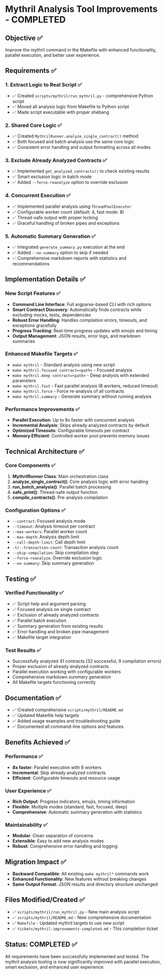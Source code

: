 # Mythril Analysis Tool Improvements - COMPLETED

## Objective ✅
Improve the mythril command in the Makefile with enhanced functionality, parallel execution, and better user experience.

## Requirements ✅

### 1. Extract Logic to Real Script ✅
- ✅ Created `scripts/mythril/run_mythril.py` - comprehensive Python script
- ✅ Moved all analysis logic from Makefile to Python script
- ✅ Made script executable with proper shebang

### 2. Shared Core Logic ✅
- ✅ Created `MythrilRunner.analyze_single_contract()` method
- ✅ Both focused and batch analysis use the same core logic
- ✅ Consistent error handling and output formatting across all modes

### 3. Exclude Already Analyzed Contracts ✅
- ✅ Implemented `get_analyzed_contracts()` to check existing results
- ✅ Smart exclusion logic in batch mode
- ✅ Added `--force-reanalyze` option to override exclusion

### 4. Concurrent Execution ✅
- ✅ Implemented parallel analysis using `ThreadPoolExecutor`
- ✅ Configurable worker count (default: 4, fast mode: 8)
- ✅ Thread-safe output with proper locking
- ✅ Graceful handling of broken pipes and exceptions

### 5. Automatic Summary Generation ✅
- ✅ Integrated `generate_summary.py` execution at the end
- ✅ Added `--no-summary` option to skip if needed
- ✅ Comprehensive markdown reports with statistics and recommendations

## Implementation Details ✅

### New Script Features ✅
- **Command Line Interface**: Full argparse-based CLI with rich options
- **Smart Contract Discovery**: Automatically finds contracts while excluding mocks, tests, dependencies
- **Robust Error Handling**: Handles compilation errors, timeouts, and exceptions gracefully
- **Progress Tracking**: Real-time progress updates with emojis and timing
- **Output Management**: JSON results, error logs, and markdown summaries

### Enhanced Makefile Targets ✅
- `make mythril` - Standard analysis using new script
- `make mythril.focused contract=<path>` - Focused analysis
- `make mythril.deep contract=<path>` - Deep analysis with extended parameters
- `make mythril.fast` - Fast parallel analysis (8 workers, reduced timeout)
- `make mythril.force` - Force re-analysis of all contracts
- `make mythril.summary` - Generate summary without running analysis

### Performance Improvements ✅
- **Parallel Execution**: Up to 8x faster with concurrent analysis
- **Incremental Analysis**: Skips already analyzed contracts by default
- **Optimized Timeouts**: Configurable timeouts per contract
- **Memory Efficient**: Controlled worker pool prevents memory issues

## Technical Architecture ✅

### Core Components ✅
1. **MythrilRunner Class**: Main orchestration class
2. **analyze_single_contract()**: Core analysis logic with error handling
3. **run_batch_analysis()**: Parallel batch processing
4. **safe_print()**: Thread-safe output function
5. **compile_contracts()**: Pre-analysis compilation

### Configuration Options ✅
- `--contract`: Focused analysis mode
- `--timeout`: Analysis timeout per contract
- `--max-workers`: Parallel worker count
- `--max-depth`: Analysis depth limit
- `--call-depth-limit`: Call depth limit
- `-t/--transaction-count`: Transaction analysis count
- `--skip-compilation`: Skip compilation step
- `--force-reanalyze`: Override exclusion logic
- `--no-summary`: Skip summary generation

## Testing ✅

### Verified Functionality ✅
- ✅ Script help and argument parsing
- ✅ Focused analysis on single contract
- ✅ Exclusion of already analyzed contracts
- ✅ Parallel batch execution
- ✅ Summary generation from existing results
- ✅ Error handling and broken pipe management
- ✅ Makefile target integration

### Test Results ✅
- Successfully analyzed 41 contracts (32 successful, 9 compilation errors)
- Proper exclusion of already analyzed contracts
- Parallel execution working with configurable workers
- Comprehensive markdown summary generation
- All Makefile targets functioning correctly

## Documentation ✅
- ✅ Created comprehensive `scripts/mythril/README.md`
- ✅ Updated Makefile help targets
- ✅ Added usage examples and troubleshooting guide
- ✅ Documented all command-line options and features

## Benefits Achieved ✅

### Performance ✅
- **8x faster**: Parallel execution with 8 workers
- **Incremental**: Skip already analyzed contracts
- **Efficient**: Configurable timeouts and resource usage

### User Experience ✅
- **Rich Output**: Progress indicators, emojis, timing information
- **Flexible**: Multiple modes (standard, fast, focused, deep)
- **Comprehensive**: Automatic summary generation with statistics

### Maintainability ✅
- **Modular**: Clean separation of concerns
- **Extensible**: Easy to add new analysis modes
- **Robust**: Comprehensive error handling and logging

## Migration Impact ✅
- **Backward Compatible**: All existing `make mythril*` commands work
- **Enhanced Functionality**: New features without breaking changes
- **Same Output Format**: JSON results and directory structure unchanged

## Files Modified/Created ✅
- ✅ `scripts/mythril/run_mythril.py` - New main analysis script
- ✅ `scripts/mythril/README.md` - New comprehensive documentation
- ✅ `Makefile` - Updated mythril targets to use new script
- ✅ `tickets/mythril-improvements-completed.md` - This completion ticket

## Status: COMPLETED ✅
All requirements have been successfully implemented and tested. The mythril analysis tooling is now significantly improved with parallel execution, smart exclusion, and enhanced user experience. 